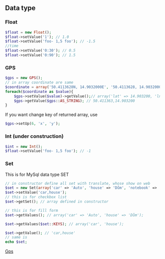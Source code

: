 ## Data type

### Float

```php
$float = new Float();
$float->setValue('1'); // 1.0
$float->setValue('foo- 1,5 foo'); // -1.5
//time
$float->setValue('0:30'); // 0.5
$float->setValue('0:90'); // 1.5
```

### GPS

```php
$gps = new GPS();
// in array coordinate are same
$coordinate = array('50.4113628N, 14.9032000E', '50.4113628, 14.9032000', 'N 50°24.68177\', E 14°54.19200\'', '50°24\'40.906"N, 14°54\'11.520"E');
foreach($coordinate as $value){
    $gps->setValue($value)->getValue();// array('lat' => 14.903200, 'lng' => 50.411363);
    $gps->getValue($gps::AS_STRING); // 50.411363,14.903200
}
```

If you want change key of returned array, use
```php
$gps->setUp(6, 'x', 'y');
```

### Int (under construction)

```php
$int = new Int();
$float->setValue('foo- 1,5 foo'); // -1
```


### Set

This is for MySql data type SET

```php
// in constructor define all set with translate, whose show on web
$set = new Set(array('car' => 'Auto', 'house' => 'Dům', 'notebook' => 'Notebook', 'bike' => 'Kolo'));
$set->setValue('car,house');
// this is for checkbox list
$set->getSet(); // array defined in constructor

// this is for fill form
$set->getValues(); // array('car' => 'Auto', 'house' => 'Dům');

$set->getValues($set::KEYS); // array('car', 'house');

$set->getValue(); // 'car,house'
// same is
echo $set;

```

[Gps](src/Location)
